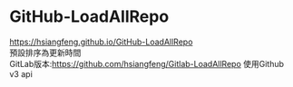 # GitHub-LoadAllRepo
https://hsiangfeng.github.io/GitHub-LoadAllRepo  
預設排序為更新時間  
GitLab版本:https://github.com/hsiangfeng/Gitlab-LoadAllRepo
使用Github v3 api  
